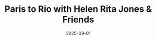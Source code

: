 ---
layout: default
title: Paris to Rio with Helen Rita Jones & Friends
date: 2025-09-01
event_date: 2025-09-06
img: Paris to Rio.jpg
alt: image-alt
project-date: 6th September 2025
category: events
description: Join us for a morning of joyful and bittersweet songs from the streets of Paris to the beaches of Rio with a stopover in the jazz bars of New York with vocalist Helen Rita Jones, Mike Frost, Greg Eveans and Steve Konigsveld. All welcome, free entry though donations to the musicians involved is much appreciated and help keeps our live events going. Hope to see you there.
---